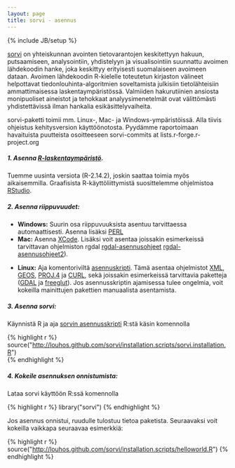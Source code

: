 ```yaml
---
layout: page
title: sorvi - asennus
---
```

{% include JB/setup %}

[sorvi](/sorvi/index.html) on yhteiskunnan avointen
tietovarantojen keskitettyyn hakuun, putsaamiseen, analysointiin,
yhdistelyyn ja visualisointiin suunnattu avoimen lähdekoodin hanke,
joka keskittyy erityisesti suomalaiseen avoimeen dataan. Avoimen
lähdekoodin R-kielelle toteutetun kirjaston välineet helpottavat
tiedonlouhinta-algoritmien soveltamista julkisiin tietolähteisiin
ammattimaisessa laskentaympäristössä. Valmiiden hakurutiinien ansiosta
monipuoliset aineistot ja tehokkaat analyysimenetelmät ovat
välittömästi yhdistettävissä ilman hankalia esikäsittelyvaiheita.

sorvi-paketti toimii mm. Linux-, Mac- ja
Windows-ympäristöissä. Alla tiivis ohjeistus kehitysversion
käyttöönotosta. Pyydämme raportoimaan havaituista puutteista
osoitteeseen sorvi-commits at lists.r-forge.r-project.org

##### 1. Asenna [R-laskentaympäristö](http://www.r-project.org). 
Tuemme uusinta versiota (R-2.14.2), joskin saattaa toimia myös
aikaisemmilla. Graafisista R-käyttöliittymistä suosittelemme
ohjelmistoa [RStudio](http://rstudio.org/).

##### 2. Asenna riippuvuudet:    

- **Windows:** Suurin osa riippuvuuksista asentuu tarvittaessa
automaattisesti. Asenna lisäksi [PERL](http://www.perl.org/get.html)
- **Mac:**
Asenna [XCode](http://developer.apple.com/xcode). Lisäksi
voit asentaa joissakin esimerkeissä tarvittavan ohjelmiston rgdal [rgdal-asennusohjeet](http://spatialanalysis.co.uk/2010/11/installing-rgdal-on-mac-os-x/) 
[rgdal-asennusohjeet2](http://stackoverflow.com/questions/7168345/problems-installing-rgeos-and-rgdal-on-mac-os-x-lion)).
* **Linux:**
Aja komentoriviltä [asennuskripti](http://github.com/louhos/takomo/tree/master/installation/). Tämä
asentaa ohjelmistot [XML](http://xmlsoft.org/downloads.html), [GEOS](http://trac.osgeo.org/geos), 
[PROJ.4](http://trac.osgeo.org/proj)
ja [CURL](http://curl.haxx.se/download.html), sekä
joissakin esimerkeissä tarvittavia paketteja
([GDAL](http://trac.osgeo.org/gdal/wiki/DownloadSource)
ja [freeglut](http://freeglut.sourceforge.net/)). Jos
asennusskriptin ajamisessa tulee ongelmia, voit kokeilla mainittujen
pakettien manuaalista asentamista.  

##### 3. Asenna sorvi: 
Käynnistä R ja aja 
[sorvin asennusskripti](http://louhos.github.com/sorvi/installation.scripts/sorvi.installation.R) R:stä käsin komennolla

{% highlight r %}  
source("http://louhos.github.com/sorvi/installation.scripts/sorvi.installation.R")  
{% endhighlight %}  
  
##### 4. Kokeile asennuksen onnistumista: 

Lataa sorvi käyttöön R:ssä komennolla   

{% highlight r %}
library("sorvi") 
{% endhighlight %}

Jos asennus onnistui, ruudulle tulostuu tietoa paketista. Seuraavaksi voit
kokeilla vaikkapa seuraavaa esimerkkiä:

{% highlight r %}
source("http://louhos.github.com/sorvi/installation.scripts/helloworld.R")
{% endhighlight %}
